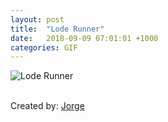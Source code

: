 ```yaml
---
layout: post
title:  "Lode Runner"
date:   2018-09-09 07:01:01 +1000
categories: GIF
---
```


![Lode Runner](/assets/images/gifs/lode-runner.gif "Lode Runner")

<br>Created by: <a href="https://www.upwork.com/freelancers/~01abf139414e3d1c0d"
                   target="_blank" rel="noopener">Jorge</a>
